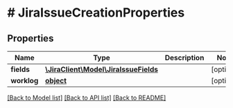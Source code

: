 # # JiraIssueCreationProperties

## Properties

Name | Type | Description | Notes
------------ | ------------- | ------------- | -------------
**fields** | [**\JiraClient\Model\JiraIssueFields**](JiraIssueFields.md) |  | [optional] 
**worklog** | [**object**](.md) |  | [optional] 

[[Back to Model list]](../../README.md#documentation-for-models) [[Back to API list]](../../README.md#documentation-for-api-endpoints) [[Back to README]](../../README.md)


